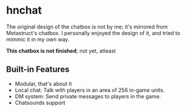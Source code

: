 # hnchat
The original design of the chatbox is not by me; it's mirrored from Metastruct's chatbox. I personally enjoyed the design of it, and tried to mimmic it in my own way.

**This chatbox is not finished**; not yet, atleast

## Built-in Features
* Modular, that's about it
* Local chat: Talk with players in an area of 256 in-game units.
* DM system: Send private messages to players in the game.
* Chatsounds support
